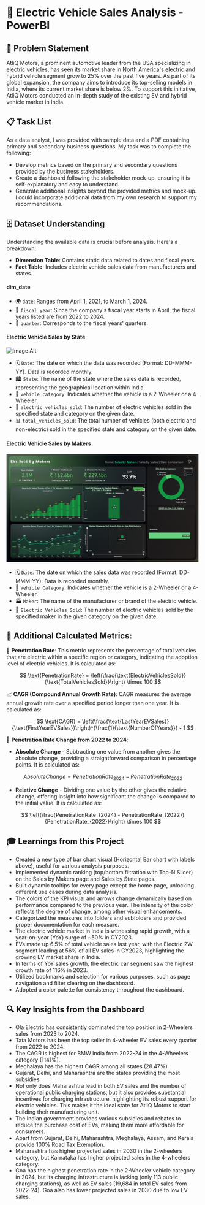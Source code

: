 # 🚗 Electric Vehicle Sales Analysis - PowerBI

## 📝 Problem Statement

AtliQ Motors, a prominent automotive leader from the USA specializing in electric vehicles, has seen its market share in North America's electric and hybrid vehicle segment grow to 25% over the past five years. As part of its global expansion, the company aims to introduce its top-selling models in India, where its current market share is below 2%. To support this initiative, AtliQ Motors conducted an in-depth study of the existing EV and hybrid vehicle market in India.

## 📋 Task List

As a data analyst, I was provided with sample data and a PDF containing primary and secondary business questions. My task was to complete the following:

- Develop metrics based on the primary and secondary questions provided by the business stakeholders.
- Create a dashboard following the stakeholder mock-up, ensuring it is self-explanatory and easy to understand.
- Generate additional insights beyond the provided metrics and mock-up. I could incorporate additional data from my own research to support my recommendations.

## 🗄️ Dataset Understanding

Understanding the available data is crucial before analysis. Here's a breakdown:

- **Dimension Table**: Contains static data related to dates and fiscal years.
- **Fact Table**: Includes electric vehicle sales data from manufacturers and states.

#### **dim_date**

- 🌍 `date`: Ranges from April 1, 2021, to March 1, 2024.
- 👥 `fiscal_year`: Since the company's fiscal year starts in April, the fiscal years listed are from 2022 to 2024.
- 📅 `quarter`: Corresponds to the fiscal years' quarters.


#### **Electric Vehicle Sales by State**
 ![Image Alt]([https://github.com/HostileSoldier321/EV-Sales-Dashboard/blob/3d3b4c4567a55c7a7ee16ac025b96d654882baec/Screenshot%20(71))
- 🗓️ `Date`: The date on which the data was recorded (Format: DD-MMM-YY). Data is recorded monthly.
- 🏙️ `State`: The name of the state where the sales data is recorded, representing the geographical location within India.
- 🚗 `vehicle_category`: Indicates whether the vehicle is a 2-Wheeler or a 4-Wheeler.
- 🔋 `electric_vehicles_sold`: The number of electric vehicles sold in the specified state and category on the given date.
- 📊 `total_vehicles_sold`: The total number of vehicles (both electric and non-electric) sold in the specified state and category on the given date.

#### **Electric Vehicle Sales by Makers**
![Image Alt](https://github.com/HostileSoldier321/EV-Sales-Dashboard/blob/3d3b4c4567a55c7a7ee16ac025b96d654882baec/Screenshot%20(73).jpg)

- 🗓️ `Date`: The date on which the sales data was recorded (Format: DD-MMM-YY). Data is recorded monthly.
- 🚗 `Vehicle Category`: Indicates whether the vehicle is a 2-Wheeler or a 4-Wheeler.
- 🏭 `Maker`: The name of the manufacturer or brand of the electric vehicle.
- 🔋 `Electric Vehicles Sold`: The number of electric vehicles sold by the specified maker in the given category on the given date.

## 🧠 Additional Calculated Metrics:

🚗 **Penetration Rate**: This metric represents the percentage of total vehicles that are electric within a specific region or category, indicating the adoption level of electric vehicles. It is calculated as:

$$
\text{PenetrationRate} = \left(\frac{\text{ElectricVehiclesSold}}{\text{TotalVehiclesSold}}\right) \times 100
$$

📈 **CAGR (Compound Annual Growth Rate)**: CAGR measures the average annual growth rate over a specified period longer than one year. It is calculated as:

$$
\text{CAGR} = \left(\frac{\text{LastYearEVSales}}{\text{FirstYearEVSales}}\right)^{\frac{1}{\text{NumberOfYears}}} - 1
$$

🔄 **Penetration Rate Change from 2022 to 2024**:

- **Absolute Change** - Subtracting one value from another gives the absolute change, providing a straightforward comparison in percentage points. It is calculated as:

$$
AbsoluteChange = PenetrationRate_{2024} - PenetrationRate_{2022}
$$

- **Relative Change** - Dividing one value by the other gives the relative change, offering insight into how significant the change is compared to the initial value. It is calculated as:

$$
\left(\frac{PenetrationRate_{2024} - PenetrationRate_{2022}}{PenetrationRate_{2022}}\right) \times 100
$$
## 🎓 Learnings from this Project 

- Created a new type of bar chart visual (Horizontal Bar chart with labels above), useful for various analysis purposes.
- Implemented dynamic ranking (top/bottom filtration with Top-N Slicer) on the Sales by Makers page and Sales by State pages.
- Built dynamic tooltips for every page except the home page, unlocking different use cases during data analysis.
- The colors of the KPI visual and arrows change dynamically based on performance compared to the previous year. The intensity of the color reflects the degree of change, among other visual enhancements.
- Categorized the measures into folders and subfolders and provided proper documentation for each measure.
- The electric vehicle market in India is witnessing rapid growth, with a year-on-year (YoY) surge of ~50% in CY2023.
- EVs made up 6.5% of total vehicle sales last year, with the Electric 2W segment leading at 56% of all EV sales in CY2023, highlighting the growing EV market share in India.
- In terms of YoY sales growth, the electric car segment saw the highest growth rate of 116% in 2023.
- Utilized bookmarks and selection for various purposes, such as page navigation and filter clearing on the dashboard.
- Adopted a color palette for consistency throughout the dashboard.
## 🔍 Key Insights from the Dashboard

- Ola Electric has consistently dominated the top position in 2-Wheelers sales from 2023 to 2024.
- Tata Motors has been the top seller in 4-wheeler EV sales every quarter from 2022 to 2024.
- The CAGR is highest for BMW India from 2022-24 in the 4-Wheelers category (1141%).
- Meghalaya has the highest CAGR among all states (28.47%).
- Gujarat, Delhi, and Maharashtra are the states providing the most subsidies.
- Not only does Maharashtra lead in both EV sales and the number of operational public charging stations, but it also provides substantial incentives for charging infrastructure, highlighting its robust support for electric vehicles. This makes it the ideal state for AtliQ Motors to start building their manufacturing unit.
- The Indian government provides various subsidies and rebates to reduce the purchase cost of EVs, making them more affordable for consumers.
- Apart from Gujarat, Delhi, Maharashtra, Meghalaya, Assam, and Kerala provide 100% Road Tax Exemption.
- Maharashtra has higher projected sales in 2030 in the 2-wheelers category, but Karnataka has higher projected sales in the 4-wheelers category.
- Goa has the highest penetration rate in the 2-Wheeler vehicle category in 2024, but its charging infrastructure is lacking (only 113 public charging stations), as well as EV sales (19,684 in total EV sales from 2022-24). Goa also has lower projected sales in 2030 due to low EV sales.
